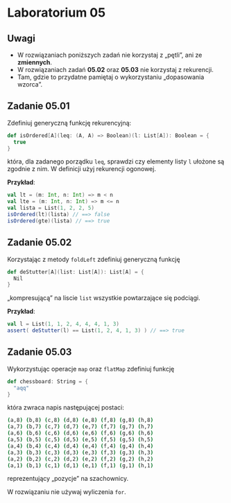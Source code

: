 # Laboratorium 05

## Uwagi

- W rozwiązaniach poniższych zadań nie korzystaj z „pętli”, ani ze __zmiennych__.
- W rozwiązaniach zadań __05.02__ oraz __05.03__ nie korzystaj z rekurencji.
- Tam, gdzie to przydatne pamiętaj o wykorzystaniu „dopasowania wzorca”.

## Zadanie 05.01

Zdefiniuj generyczną funkcję rekurencyjną:

```scala
def isOrdered[A](leq: (A, A) => Boolean)(l: List[A]): Boolean = {
  true
}
```

która, dla zadanego porządku `leq`, sprawdzi czy elementy listy `l` ułożone są zgodnie z nim. W definicji użyj rekurencji ogonowej.

__Przykład__:

```scala
val lt = (m: Int, n: Int) => m < n
val lte = (m: Int, n: Int) => m <= n
val lista = List(1, 2, 2, 5)
isOrdered(lt)(lista) // ==> false
isOrdered(gte)(lista) // ==> true
```

## Zadanie 05.02

Korzystając z metody `foldLeft` zdefiniuj generyczną funkcję

```scala
def deStutter[A](list: List[A]): List[A] = {
  Nil
}
```

„kompresującą” na liscie `list` wszystkie powtarzające się podciągi.

__Przykład__:

```scala
val l = List(1, 1, 2, 4, 4, 4, 1, 3)
assert( deStutter(l) == List(1, 2, 4, 1, 3) ) // ==> true
```

## Zadanie 05.03

Wykorzystując operacje `map` oraz `flatMap` zdefiniuj funkcję

```scala
def chessboard: String = { 
  "aqq"
}
```

która zwraca napis następującej postaci:

```sh
(a,8) (b,8) (c,8) (d,8) (e,8) (f,8) (g,8) (h,8)
(a,7) (b,7) (c,7) (d,7) (e,7) (f,7) (g,7) (h,7)
(a,6) (b,6) (c,6) (d,6) (e,6) (f,6) (g,6) (h,6)
(a,5) (b,5) (c,5) (d,5) (e,5) (f,5) (g,5) (h,5)
(a,4) (b,4) (c,4) (d,4) (e,4) (f,4) (g,4) (h,4)
(a,3) (b,3) (c,3) (d,3) (e,3) (f,3) (g,3) (h,3)
(a,2) (b,2) (c,2) (d,2) (e,2) (f,2) (g,2) (h,2)
(a,1) (b,1) (c,1) (d,1) (e,1) (f,1) (g,1) (h,1)
```

reprezentujący „pozycje” na szachownicy.

W rozwiązaniu nie używaj wyliczenia `for`.
